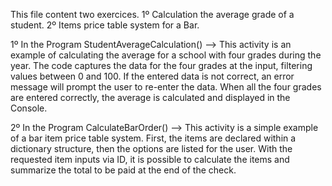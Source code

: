 This file content two exercices. 1º Calculation the average grade of a student. 2º Items price table system for a Bar.

1º In the Program StudentAverageCalculation() --> This activity is an example of calculating the average for a school with four grades during the year. The code captures the data for the four grades at the input, filtering values ​​between 0 and 100. If the entered data is not correct, an error message will prompt the user to re-enter the data. When all the four grades are entered correctly, the average is calculated and displayed in the Console.

2º In the Program CalculateBarOrder() -->  This activity is a simple example of a bar item price table system. First, the items are declared within a dictionary structure, then the options are listed for the user. With the requested item inputs via ID, it is possible to calculate the items and summarize the total to be paid at the end of the check.
